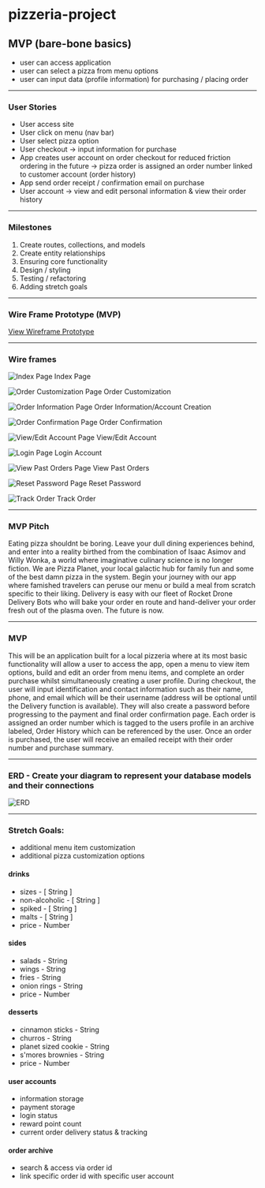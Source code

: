 # pizzeria-project

## MVP (bare-bone basics)

- user can access application
- user can select a pizza from menu options
- user can input data (profile information) for purchasing / placing order

---

### User Stories

- User access site
- User click on menu (nav bar)
- User select pizza option
- User checkout -> input information for purchase
- App creates user account on order checkout for reduced friction ordering in the future -> pizza order is assigned an order number linked to customer account (order history)
- App send order receipt / confirmation email on purchase
- User account -> view and edit personal information & view their order history

---

### Milestones

1. Create routes, collections, and models
2. Create entity relationships
3. Ensuring core functionality
4. Design / styling
5. Testing / refactoring
6. Adding stretch goals

---

### Wire Frame Prototype (MVP)

[View Wireframe Prototype](https://xd.adobe.com/view/74be260f-3ac3-4958-9e27-daac76c4976c-21ed/screen/f2e0c8d1-ab6c-49c0-92fa-f0c43adce03f?fullscreen&hints=off)

---

### Wire frames

![Index Page](public/images/Index.png)
Index Page

![Order Customization Page](public/images/Create_Your_Own.png)
Order Customization

![Order Information Page](public/images/Order_Information.png)
Order Information/Account Creation

![Order Confirmation Page](public/images/Order_Confirmation.png)
Order Confirmation

![View/Edit Account Page](public/images/Edit_Account.png)
View/Edit Account

![Login Page](public/images/Login.png)
Login Account

![View Past Orders Page](public/images/Orders.png)
View Past Orders

![Reset Password Page](public/images/Edit_Password.png)
Reset Password

![Track Order](public/images/Track_Order.png)
Track Order

---

### MVP Pitch

Eating pizza shouldnt be boring. Leave your dull dining experiences behind, and enter into a reality birthed from the combination of Isaac Asimov and Willy Wonka, a world where imaginative culinary science is no longer fiction.
We are Pizza Planet, your local galactic hub for family fun and some of the best damn pizza in the system. Begin your journey with our app where famished travelers can peruse our menu or build a meal from scratch specific to their liking. Delivery is easy with our fleet of Rocket Drone Delivery Bots who will bake your order en route and hand-deliver your order fresh out of the plasma oven. The future is now.

---

### MVP

This will be an application built for a local pizzeria where at its most basic functionality will allow a user to access the app, open a menu to view item options, build and edit an order from menu items, and complete an order purchase whilst simultaneously creating a user profile.
During checkout, the user will input identification and contact information such as their name, phone, and email which will be their username (address will be optional until the Delivery function is available). They will also create a password before progressing to the payment and final order confirmation page. Each order is assigned an order number which is tagged to the users profile in an archive labeled, Order History which can be referenced by the user. Once an order is purchased, the user will receive an emailed receipt with their order number and purchase summary.

---

### ERD - Create your diagram to represent your database models and their connections

![ERD](public/images/Pizzeria.png)

---

### Stretch Goals:

- additional menu item customization
- additional pizza customization options

#### drinks

- sizes - [ String ]
- non-alcoholic - [ String ]
- spiked - [ String ]
- malts - [ String ]
- price - Number

#### sides

- salads - String
- wings - String
- fries - String
- onion rings - String
- price - Number

#### desserts

- cinnamon sticks - String
- churros - String
- planet sized cookie - String
- s'mores brownies - String
- price - Number

#### user accounts

- information storage
- payment storage
- login status
- reward point count
- current order delivery status & tracking

#### order archive

- search & access via order id
- link specific order id with specific user account

